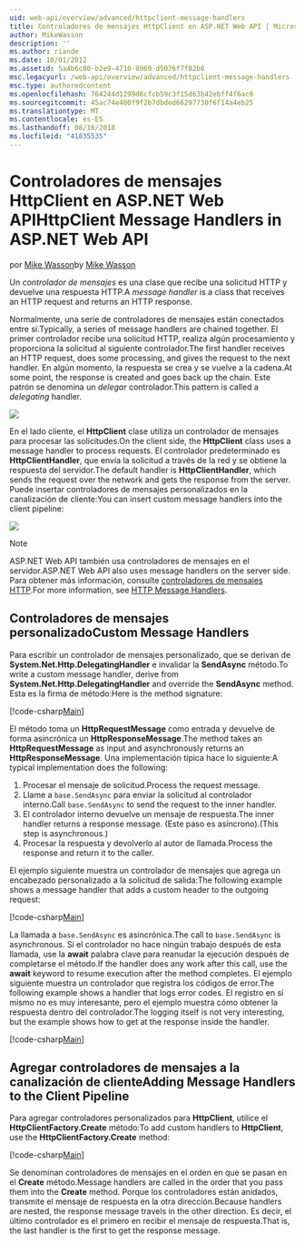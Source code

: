 ```yaml
---
uid: web-api/overview/advanced/httpclient-message-handlers
title: Controladores de mensajes HttpClient en ASP.NET Web API | Microsoft Docs
author: MikeWasson
description: ''
ms.author: riande
ms.date: 10/01/2012
ms.assetid: 5a4b6c80-b2e9-4710-8969-d5076f7f82b8
msc.legacyurl: /web-api/overview/advanced/httpclient-message-handlers
msc.type: authoredcontent
ms.openlocfilehash: 764244d1299d8cfcb59c3f15d63b42ebff4f6ac0
ms.sourcegitcommit: 45ac74e400f9f2b7dbded66297730f6f14a4eb25
ms.translationtype: MT
ms.contentlocale: es-ES
ms.lasthandoff: 08/16/2018
ms.locfileid: "41835535"
---
```

<a name="httpclient-message-handlers-in-aspnet-web-api"></a><span data-ttu-id="f2bca-102">Controladores de mensajes HttpClient en ASP.NET Web API</span><span class="sxs-lookup"><span data-stu-id="f2bca-102">HttpClient Message Handlers in ASP.NET Web API</span></span>
====================
<span data-ttu-id="f2bca-103">por [Mike Wasson](https://github.com/MikeWasson)</span><span class="sxs-lookup"><span data-stu-id="f2bca-103">by [Mike Wasson](https://github.com/MikeWasson)</span></span>

<span data-ttu-id="f2bca-104">Un *controlador de mensajes* es una clase que recibe una solicitud HTTP y devuelve una respuesta HTTP.</span><span class="sxs-lookup"><span data-stu-id="f2bca-104">A *message handler* is a class that receives an HTTP request and returns an HTTP response.</span></span>

<span data-ttu-id="f2bca-105">Normalmente, una serie de controladores de mensajes están conectados entre sí.</span><span class="sxs-lookup"><span data-stu-id="f2bca-105">Typically, a series of message handlers are chained together.</span></span> <span data-ttu-id="f2bca-106">El primer controlador recibe una solicitud HTTP, realiza algún procesamiento y proporciona la solicitud al siguiente controlador.</span><span class="sxs-lookup"><span data-stu-id="f2bca-106">The first handler receives an HTTP request, does some processing, and gives the request to the next handler.</span></span> <span data-ttu-id="f2bca-107">En algún momento, la respuesta se crea y se vuelve a la cadena.</span><span class="sxs-lookup"><span data-stu-id="f2bca-107">At some point, the response is created and goes back up the chain.</span></span> <span data-ttu-id="f2bca-108">Este patrón se denomina un *delegar* controlador.</span><span class="sxs-lookup"><span data-stu-id="f2bca-108">This pattern is called a *delegating* handler.</span></span>

![](httpclient-message-handlers/_static/image1.png)

<span data-ttu-id="f2bca-109">En el lado cliente, el **HttpClient** clase utiliza un controlador de mensajes para procesar las solicitudes.</span><span class="sxs-lookup"><span data-stu-id="f2bca-109">On the client side, the **HttpClient** class uses a message handler to process requests.</span></span> <span data-ttu-id="f2bca-110">El controlador predeterminado es **HttpClientHandler**, que envía la solicitud a través de la red y se obtiene la respuesta del servidor.</span><span class="sxs-lookup"><span data-stu-id="f2bca-110">The default handler is **HttpClientHandler**, which sends the request over the network and gets the response from the server.</span></span> <span data-ttu-id="f2bca-111">Puede insertar controladores de mensajes personalizados en la canalización de cliente:</span><span class="sxs-lookup"><span data-stu-id="f2bca-111">You can insert custom message handlers into the client pipeline:</span></span>

![](httpclient-message-handlers/_static/image2.png)

> [!NOTE]
> <span data-ttu-id="f2bca-112">ASP.NET Web API también usa controladores de mensajes en el servidor.</span><span class="sxs-lookup"><span data-stu-id="f2bca-112">ASP.NET Web API also uses message handlers on the server side.</span></span> <span data-ttu-id="f2bca-113">Para obtener más información, consulte [controladores de mensajes HTTP](http-message-handlers.md).</span><span class="sxs-lookup"><span data-stu-id="f2bca-113">For more information, see [HTTP Message Handlers](http-message-handlers.md).</span></span>


## <a name="custom-message-handlers"></a><span data-ttu-id="f2bca-114">Controladores de mensajes personalizado</span><span class="sxs-lookup"><span data-stu-id="f2bca-114">Custom Message Handlers</span></span>

<span data-ttu-id="f2bca-115">Para escribir un controlador de mensajes personalizado, que se derivan de **System.Net.Http.DelegatingHandler** e invalidar la **SendAsync** método.</span><span class="sxs-lookup"><span data-stu-id="f2bca-115">To write a custom message handler, derive from **System.Net.Http.DelegatingHandler** and override the **SendAsync** method.</span></span> <span data-ttu-id="f2bca-116">Esta es la firma de método:</span><span class="sxs-lookup"><span data-stu-id="f2bca-116">Here is the method signature:</span></span>

[!code-csharp[Main](httpclient-message-handlers/samples/sample1.cs)]

<span data-ttu-id="f2bca-117">El método toma un **HttpRequestMessage** como entrada y devuelve de forma asincrónica un **HttpResponseMessage**.</span><span class="sxs-lookup"><span data-stu-id="f2bca-117">The method takes an **HttpRequestMessage** as input and asynchronously returns an **HttpResponseMessage**.</span></span> <span data-ttu-id="f2bca-118">Una implementación típica hace lo siguiente:</span><span class="sxs-lookup"><span data-stu-id="f2bca-118">A typical implementation does the following:</span></span>

1. <span data-ttu-id="f2bca-119">Procesar el mensaje de solicitud.</span><span class="sxs-lookup"><span data-stu-id="f2bca-119">Process the request message.</span></span>
2. <span data-ttu-id="f2bca-120">Llame a `base.SendAsync` para enviar la solicitud al controlador interno.</span><span class="sxs-lookup"><span data-stu-id="f2bca-120">Call `base.SendAsync` to send the request to the inner handler.</span></span>
3. <span data-ttu-id="f2bca-121">El controlador interno devuelve un mensaje de respuesta.</span><span class="sxs-lookup"><span data-stu-id="f2bca-121">The inner handler returns a response message.</span></span> <span data-ttu-id="f2bca-122">(Este paso es asíncrono).</span><span class="sxs-lookup"><span data-stu-id="f2bca-122">(This step is asynchronous.)</span></span>
4. <span data-ttu-id="f2bca-123">Procesar la respuesta y devolverlo al autor de llamada.</span><span class="sxs-lookup"><span data-stu-id="f2bca-123">Process the response and return it to the caller.</span></span>

<span data-ttu-id="f2bca-124">El ejemplo siguiente muestra un controlador de mensajes que agrega un encabezado personalizado a la solicitud de salida:</span><span class="sxs-lookup"><span data-stu-id="f2bca-124">The following example shows a message handler that adds a custom header to the outgoing request:</span></span>

[!code-csharp[Main](httpclient-message-handlers/samples/sample2.cs)]

<span data-ttu-id="f2bca-125">La llamada a `base.SendAsync` es asincrónica.</span><span class="sxs-lookup"><span data-stu-id="f2bca-125">The call to `base.SendAsync` is asynchronous.</span></span> <span data-ttu-id="f2bca-126">Si el controlador no hace ningún trabajo después de esta llamada, use la **await** palabra clave para reanudar la ejecución después de completarse el método.</span><span class="sxs-lookup"><span data-stu-id="f2bca-126">If the handler does any work after this call, use the **await** keyword to resume execution after the method completes.</span></span> <span data-ttu-id="f2bca-127">El ejemplo siguiente muestra un controlador que registra los códigos de error.</span><span class="sxs-lookup"><span data-stu-id="f2bca-127">The following example shows a handler that logs error codes.</span></span> <span data-ttu-id="f2bca-128">El registro en sí mismo no es muy interesante, pero el ejemplo muestra cómo obtener la respuesta dentro del controlador.</span><span class="sxs-lookup"><span data-stu-id="f2bca-128">The logging itself is not very interesting, but the example shows how to get at the response inside the handler.</span></span>

[!code-csharp[Main](httpclient-message-handlers/samples/sample3.cs?highlight=10,13)]

## <a name="adding-message-handlers-to-the-client-pipeline"></a><span data-ttu-id="f2bca-129">Agregar controladores de mensajes a la canalización de cliente</span><span class="sxs-lookup"><span data-stu-id="f2bca-129">Adding Message Handlers to the Client Pipeline</span></span>

<span data-ttu-id="f2bca-130">Para agregar controladores personalizados para **HttpClient**, utilice el **HttpClientFactory.Create** método:</span><span class="sxs-lookup"><span data-stu-id="f2bca-130">To add custom handlers to **HttpClient**, use the **HttpClientFactory.Create** method:</span></span>

[!code-csharp[Main](httpclient-message-handlers/samples/sample4.cs)]

<span data-ttu-id="f2bca-131">Se denominan controladores de mensajes en el orden en que se pasan en el **Create** método.</span><span class="sxs-lookup"><span data-stu-id="f2bca-131">Message handlers are called in the order that you pass them into the **Create** method.</span></span> <span data-ttu-id="f2bca-132">Porque los controladores están anidados, transmite el mensaje de respuesta en la otra dirección.</span><span class="sxs-lookup"><span data-stu-id="f2bca-132">Because handlers are nested, the response message travels in the other direction.</span></span> <span data-ttu-id="f2bca-133">Es decir, el último controlador es el primero en recibir el mensaje de respuesta.</span><span class="sxs-lookup"><span data-stu-id="f2bca-133">That is, the last handler is the first to get the response message.</span></span>

